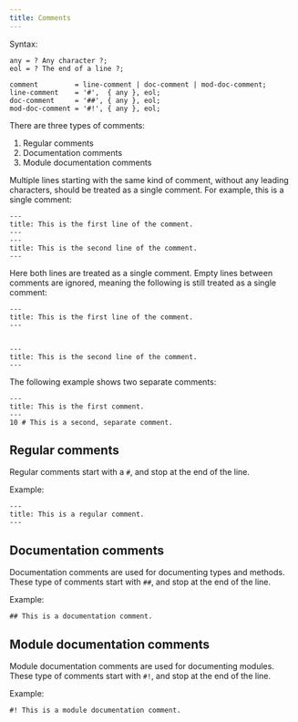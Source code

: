 ```yaml
---
title: Comments
---
```


Syntax:

```ebnf
any = ? Any character ?;
eol = ? The end of a line ?;

comment         = line-comment | doc-comment | mod-doc-comment;
line-comment    = '#',  { any }, eol;
doc-comment     = '##', { any }, eol;
mod-doc-comment = '#!', { any }, eol;
```

There are three types of comments:

1. Regular comments
1. Documentation comments
1. Module documentation comments

Multiple lines starting with the same kind of comment, without any leading
characters, should be treated as a single comment. For example, this is a single
comment:

```inko
---
title: This is the first line of the comment.
---
---
title: This is the second line of the comment.
---
```

Here both lines are treated as a single comment. Empty lines between comments
are ignored, meaning the following is still treated as a single comment:

```inko
---
title: This is the first line of the comment.
---


---
title: This is the second line of the comment.
---
```

The following example shows two separate comments:

```inko
---
title: This is the first comment.
---
10 # This is a second, separate comment.
```

## Regular comments

Regular comments start with a `#`, and stop at the end of the line.

Example:

```inko
---
title: This is a regular comment.
---
```

## Documentation comments

Documentation comments are used for documenting types and methods. These type of
comments start with `##`, and stop at the end of the line.

Example:

```inko
## This is a documentation comment.
```

## Module documentation comments

Module documentation comments are used for documenting modules. These type of
comments start with `#!`, and stop at the end of the line.

Example:

```inko
#! This is a module documentation comment.
```
